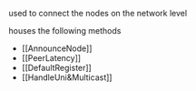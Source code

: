 used to connect the nodes on the network level

houses the following methods

- [[AnnounceNode]]
- [[PeerLatency]]
- [[DefaultRegister]]
- [[HandleUni&Multicast]]